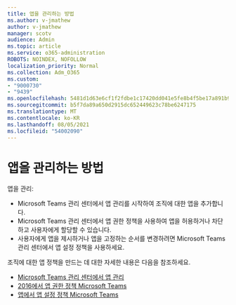 ```yaml
---
title: 앱을 관리하는 방법
ms.author: v-jmathew
author: v-jmathew
manager: scotv
audience: Admin
ms.topic: article
ms.service: o365-administration
ROBOTS: NOINDEX, NOFOLLOW
localization_priority: Normal
ms.collection: Adm_O365
ms.custom:
- "9000730"
- "9439"
ms.openlocfilehash: 5481d1d63e6cf1f2fdbe1c17420dd041e5fe8b4f5be17a891b9e0bf871d27baf
ms.sourcegitcommit: b5f7da89a650d2915dc652449623c78be6247175
ms.translationtype: MT
ms.contentlocale: ko-KR
ms.lasthandoff: 08/05/2021
ms.locfileid: "54002090"
---
```

# <a name="how-to-manage-an-app"></a>앱을 관리하는 방법

앱을 관리:

- Microsoft Teams [](https://admin.teams.microsoft.com/policies/manage-apps) 관리 센터에서 앱 관리를 시작하여 조직에 대한 앱을 추가합니다.
- Microsoft Teams 관리 [](https://admin.teams.microsoft.com/policies/app-permission) 센터에서 앱 권한 정책을 사용하여 앱을 허용하거나 차단하고 사용자에게 할당할 수 있습니다.
- 사용자에게 앱을 제시하거나 앱을 고정하는 순서를 변경하려면 [](https://admin.teams.microsoft.com/policies/app-setup) Microsoft Teams 관리 센터에서 앱 설정 정책을 사용하세요.

조직에 대한 앱 정책을 만드는 데 대한 자세한 내용은 다음을 참조하세요.

- [Microsoft Teams 관리 센터에서 앱 관리](https://docs.microsoft.com/MicrosoftTeams/manage-apps)
- [2016에서 앱 권한 정책 Microsoft Teams](https://docs.microsoft.com/microsoftteams/teams-app-permission-policies)
- [앱에서 앱 설정 정책 Microsoft Teams](https://docs.microsoft.com/microsoftteams/teams-app-setup-policies)
